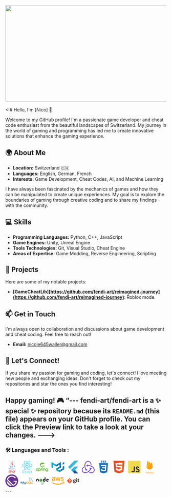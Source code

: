 <div align="center">
<img src="https://media.giphy.com/media/HtfFneOxp0fx6nUvYn/giphy.gif?cid=790b7611gx3xfoj2j0qzfw2qp60n11gckqq5azwz7io7bt4y&ep=v1_gifs_search&rid=giphy.gif&ct=g" width="600" height="300"/>
</div>

<!# Hello, I'm [Nico] 👋

Welcome to my GitHub profile! I'm a passionate game developer and cheat code enthusiast from the beautiful landscapes of Switzerland. My journey in the world of gaming and programming has led me to create innovative solutions that enhance the gaming experience.

## 🌍 About Me

- **Location:** Switzerland 🇨🇭
- **Languages:** English, German, French
- **Interests:** Game Development, Cheat Codes, AI, and Machine Learning

I have always been fascinated by the mechanics of games and how they can be manipulated to create unique experiences. My goal is to explore the boundaries of gaming through creative coding and to share my findings with the community.

## 💻 Skills

- **Programming Languages:** Python, C++, JavaScript
- **Game Engines:** Unity, Unreal Engine
- **Tools     Technologies:** Git, Visual Studio, Cheat Engine
- **Areas of Expertise:** Game Modding, Reverse Engineering, Scripting

## 🚀 Projects

Here are some of my notable projects:

- **[GameCheatLib][https://github.com/fendi-art/reimagined-journey](https://github.com/fendi-art/reimagined-journey)**: Roblox mode.


## 📫 Get in Touch

I'm always open to collaboration and discussions about game development and cheat coding. Feel free to reach out!

- **Email:** [nicole645waller@gmail.com](mailto:nicole645waller@gmail.com)

## 🌟 Let's Connect!

If you share my passion for gaming and coding, let's connect! I love meeting new people and exchanging ideas. Don't forget to check out my repositories and star the ones you find interesting!

Happy gaming! 🎮
“---
fendi-art/fendi-art is a ✨ special ✨ repository because its `README.md` (this file) appears on your GitHub profile.
You can click the Preview link to take a look at your changes.
--->
---

### :hammer_and_wrench: Languages and Tools :
<div>
  <img src="https://github.com/devicons/devicon/blob/master/icons/java/java-original-wordmark.svg" title="Java" alt="Java" width="40" height="40"/>&nbsp;
  <img src="https://github.com/devicons/devicon/blob/master/icons/react/react-original-wordmark.svg" title="React" alt="React" width="40" height="40"/>&nbsp;
  <img src="https://github.com/devicons/devicon/blob/master/icons/spring/spring-original-wordmark.svg" title="Spring" alt="Spring" width="40" height="40"/>&nbsp;
  <img src="https://github.com/devicons/devicon/blob/master/icons/materialui/materialui-original.svg" title="Material UI" alt="Material UI" width="40" height="40"/>&nbsp;
  <img src="https://github.com/devicons/devicon/blob/master/icons/flutter/flutter-original.svg" title="Flutter" alt="Flutter" width="40" height="40"/>&nbsp;
  <img src="https://github.com/devicons/devicon/blob/master/icons/redux/redux-original.svg" title="Redux" alt="Redux " width="40" height="40"/>&nbsp;
  <img src="https://github.com/devicons/devicon/blob/master/icons/css3/css3-plain-wordmark.svg"  title="CSS3" alt="CSS" width="40" height="40"/>&nbsp;
  <img src="https://github.com/devicons/devicon/blob/master/icons/html5/html5-original.svg" title="HTML5" alt="HTML" width="40" height="40"/>&nbsp;
  <img src="https://github.com/devicons/devicon/blob/master/icons/javascript/javascript-original.svg" title="JavaScript" alt="JavaScript" width="40" height="40"/>&nbsp;
  <img src="https://github.com/devicons/devicon/blob/master/icons/firebase/firebase-plain-wordmark.svg" title="Firebase" alt="Firebase" width="40" height="40"/>&nbsp;
  <img src="https://github.com/devicons/devicon/blob/master/icons/gatsby/gatsby-original.svg" title="Gatsby"  alt="Gatsby" width="40" height="40"/>&nbsp;
  <img src="https://github.com/devicons/devicon/blob/master/icons/mysql/mysql-original-wordmark.svg" title="MySQL"  alt="MySQL" width="40" height="40"/>&nbsp;
  <img src="https://github.com/devicons/devicon/blob/master/icons/nodejs/nodejs-original-wordmark.svg" title="NodeJS" alt="NodeJS" width="40" height="40"/>&nbsp;
  <img src="https://github.com/devicons/devicon/blob/master/icons/amazonwebservices/amazonwebservices-plain-wordmark.svg" title="AWS" alt="AWS" width="40" height="40"/>&nbsp;
  <img src="https://github.com/devicons/devicon/blob/master/icons/git/git-original-wordmark.svg" title="Git" **alt="Git" width="40" height="40"/>
</div>
---


